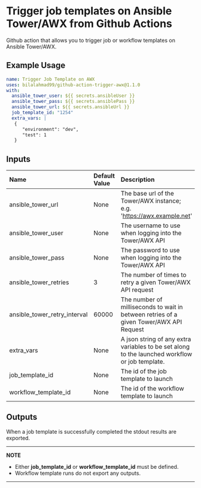 # Trigger job templates on Ansible Tower/AWX from Github Actions

Github action that allows you to trigger job or workflow templates on Ansible Tower/AWX.

## Example Usage

```yaml
name: Trigger Job Template on AWX
uses: bilalahmad99/github-action-trigger-awx@1.1.0
with:
  ansible_tower_user: ${{ secrets.ansibleUser }}
  ansible_tower_pass: ${{ secrets.ansiblePass }}
  ansible_tower_url: ${{ secrets.ansibleUrl }}
  job_template_id: "1254"
  extra_vars: |
   {
      "environment": "dev",
      "test": 1
   }
```

## Inputs

|Name|Default Value|Description|
|:-|:-|:-|
|ansible_tower_url|None|The base url of the Tower/AWX instance; e.g. 'https://awx.example.net'|
|ansible_tower_user|None|The username to use when logging into the Tower/AWX API|
|ansible_tower_pass|None|The password to use when logging into the Tower/AWX API|
|ansible_tower_retries|3|The number of times to retry a given Tower/AWX API request|
|ansible_tower_retry_interval|60000|The number of milliseconds to wait in between retries of a given Tower/AWX API Request|
|extra_vars|None|A json string of any extra variables to be set along to the launched workflow or job template.|
|job_template_id|None|The id of the job template to launch|
|workflow_template_id|None|The id of the workflow template to launch|

## Outputs

When a job template is successfully completed the stdout results are exported.

---
**NOTE**

* Either **job_template_id** or **workflow_template_id** must be defined.
* Workflow template runs do not export any outputs.
---
